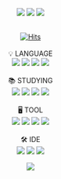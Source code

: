 <div align="center">
  <img src="https://capsule-render.vercel.app/api?type=Waving&color=00BFFF&height=200&section=header&text=👋&nbsp;Welcome&nbsp;to&nbsp;Zunobono's&nbsp;Git&nbsp;👋&fontSize=36"/>
  <a href="https://solved.ac/profile/zxcrtf245" style="text-decoration: none;">
    <img src="http://mazassumnida.wtf/api/v2/generate_badge?boj=zxcrtf245">
    <img src="http://mazandi.herokuapp.com/api?handle=zxcrtf245&theme=dark"/>
  </a>
  </br></br>
</div>

<div align="center">

  [![Hits](https://hits.seeyoufarm.com/api/count/incr/badge.svg?url=https%3A%2F%2Fgithub.com%2FZunhokim&count_bg=%23000000&title_bg=%2331A5FF&icon=linux.svg&icon_color=%23FFFFFF&title=Git&edge_flat=false)](https://hits.seeyoufarm.com)</br>
  </br>💡 LANGUAGE</br>
  <img src="https://img.shields.io/badge/Python-3776AB?style=plastic&logo=Python&logoColor=FFFFFF"/>
  <img src="https://img.shields.io/badge/HTML5-E34F26?style=plastic&logo=HTML5&logoColor=FFFFFF"/>
  <img src="https://img.shields.io/badge/CSS3-1572B6?style=plastic&logo=CSS3&logoColor=FFFFFF"/>
  <img src="https://img.shields.io/badge/JS-F7DF1E?style=plastic&logo=JavaScript&logoColor=white"></br>
  </br>📚 STUDYING</br>
  <img src="https://img.shields.io/badge/Python-3776AB?style=plastic&logo=Python&logoColor=FFFFFF"/>
  <img src="https://img.shields.io/badge/Spring-6DB33F?style=plastic&logo=Spring&logoColor=FFFFFF"/>
  <img src="https://img.shields.io/badge/Java-F80000?style=plastic&logo=Oracle&logoColor=FFFFFF"/>
  <img src="https://img.shields.io/badge/React-61DAFB?style=plastic&logo=Oracle&logoColor=FFFFFF"/></br>
  </br>🖥️ TOOL</br>
  <img src="https://img.shields.io/badge/Photoshop-31A8FF?style=plastic&logo=Adobe Photoshop&logoColor=FFFFFF"/>
  <img src="https://img.shields.io/badge/Xd-FF61F6?style=plastic&logo=Adobe Xd&logoColor=FFFFFF"/>
  <img src="https://img.shields.io/badge/Premiere Pro-9999FF?style=plastic&logo=Adobe Premiere Pro&logoColor=FFFFFF"/>
  <img src="https://img.shields.io/badge/Figma-F24E1E?style=plastic&logo=Figma&logoColor=FFFFFF"/></br>
  </br>🛠️ IDE</br>
  <img src="https://img.shields.io/badge/Visual Studio Code-007ACC?style=plastic&logo=Visual Studio Code&logoColor=FFFFFF"/>
  <img src="https://img.shields.io/badge/Intellij IDEA-000000?style=plastic&logo=Intellij IDEA&logoColor=FFFFFF"/>
  <img src="https://img.shields.io/badge/PyCharm-000000?style=plastic&logo=PyCharm&logoColor=FFFFFF"/></br>
  
  
  
  <!--<img src="https://github-readme-activity-graph.vercel.app/graph?username=Zunhokim&theme=react-dark&radius=16"/>-->
  <img src="https://capsule-render.vercel.app/api?type=waving&color=00BFFF&height=100&section=footer"/>
  
</div>
